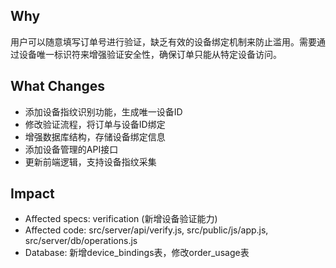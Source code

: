 ## Why
用户可以随意填写订单号进行验证，缺乏有效的设备绑定机制来防止滥用。需要通过设备唯一标识符来增强验证安全性，确保订单只能从特定设备访问。

## What Changes
- 添加设备指纹识别功能，生成唯一设备ID
- 修改验证流程，将订单与设备ID绑定
- 增强数据库结构，存储设备绑定信息
- 添加设备管理的API接口
- 更新前端逻辑，支持设备指纹采集

## Impact
- Affected specs: verification (新增设备验证能力)
- Affected code: src/server/api/verify.js, src/public/js/app.js, src/server/db/operations.js
- Database: 新增device_bindings表，修改order_usage表